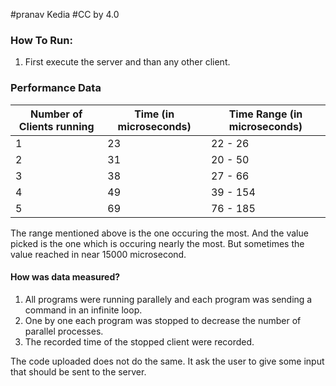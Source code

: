 #pranav Kedia
#CC by 4.0

### How To Run:

1. First execute the server and than any other client.

### Performance Data

Number of Clients running | Time (in microseconds) | Time Range (in microseconds)
------------ | ------------- | -------------
1 | 23 | 22 - 26
2 | 31 | 20 - 50
3 | 38 | 27 - 66
4 | 49 | 39 - 154
5 | 69 | 76 - 185

The range mentioned above is the one occuring the most. And the value picked is the one which is occuring nearly the most. But sometimes the value reached in near 15000 microsecond.

#### How was data measured?

1. All programs were running parallely and each program was sending a command in an infinite loop.
2. One by one each program was stopped to decrease the number of parallel processes.
3. The recorded time of the stopped client were recorded.

The code uploaded does not do the same. It ask the user to give some input that should be sent to the server.

